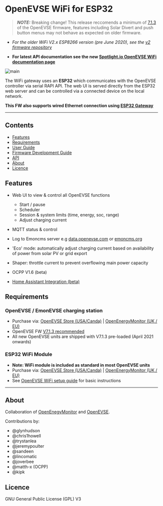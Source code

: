 # OpenEVSE WiFi for ESP32

> **_NOTE:_** Breaking change! This release reccomends a minimum of [7.1.3](https://github.com/OpenEVSE/open_evse/releases) of the OpenEVSE firmware, features including Solar Divert and push button menus may not behave as expected on older firmware.

- *For the older WiFi V2.x ESP8266 version (pre June 2020), see the [v2 firmware repository](https://github.com/openevse/ESP8266_WiFi_v2.x/)*

- **For latest API documentation see the new [Spotlight.io OpenEVSE WiFi documentation page](https://openevse.stoplight.io/docs/openevse-wifi-v4/ZG9jOjQyMjE5ODI-open-evse-wi-fi-esp-32-gateway-v4)**

![main](docs/main2.png)

The WiFi gateway uses an **ESP32** which communicates with the OpenEVSE controller via serial RAPI API. The web UI is served directly from the ESP32 web server and can be controlled via a connected device on the local network.

**This FW also supports wired Ethernet connection using [ESP32 Gateway](docs/wired-ethernet.md)**


***

## Contents

<!-- toc -->

- [Features](#features)
- [Requirements](#requirements)
- [User Guide](docs/user-guide.md)
- [Firmware Development Guide](docs/developer-guide.md)
- [API](https://openevse.stoplight.io/docs/openevse-wifi-v4/)
- [About](#about)
- [Licence](#licence)

<!-- tocstop -->

## Features

- Web UI to view & control all OpenEVSE functions
  - Start / pause
  - Scheduler
  - Session & system limits (time, energy, soc, range)
  - Adjust charging current

- MQTT status & control
- Log to Emoncms server e.g [data.openevse.com](https://data.openevse.com) or [emoncms.org](https://emoncms.org)
- 'Eco' mode: automatically adjust charging current based on availability of power from solar PV or grid export
- Shaper: throttle current to prevent overflowing main power capacity 
- OCPP V1.6 (beta)
- [Home Assistant Integration (beta)](https://github.com/firstof9/openevse)

## Requirements

### OpenEVSE / EmonEVSE charging station

- Purchase via: [OpenEVSE Store (USA/Canda)](https://store.openevse.com) | [OpenEnergyMonitor (UK / EU)](https://shop.openenergymonitor.com/evse/)
- OpenEVSE FW [V7.1.3 recommended](https://github.com/OpenEVSE/open_evse/releases)
- All new OpenEVSE units are shipped with V7.1.3 pre-loaded (April 2021 onwards)

### ESP32 WiFi Module

- **Note: WiFi module is included as standard in most OpenEVSE units**
- Purchase via: [OpenEVSE Store (USA/Canda)](https://store.openevse.com/collections/frontpage/products/openevse-wifi-kit) | [OpenEnergyMonitor (UK / EU)](https://shop.openenergymonitor.com/openevse-wifi-gateway/)
- See [OpenEVSE WiFi setup guide](https://openevse.dozuki.com/Guide/WiFi+-+Join+Network/29) for basic instructions

***

## About

Collaboration of [OpenEnegyMonitor](http://openenergymonitor.org) and [OpenEVSE](https://openevse.com).

Contributions by:

- @glynhudson
- @chris1howell
- @trystanlea
- @jeremypoulter
- @sandeen
- @lincomatic
- @joverbee
- @matth-x (OCPP)
- @kipk

## Licence

GNU General Public License (GPL) V3
